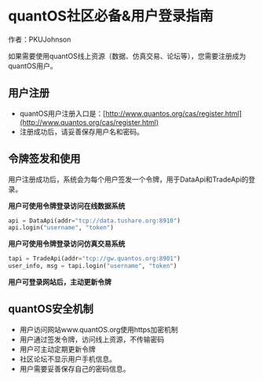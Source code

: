 # quantOS社区必备&用户登录指南

作者：PKUJohnson


如果需要使用quantOS线上资源（数据、仿真交易、论坛等），您需要注册成为quantOS用户。

## 用户注册

+ quantOS用户注册入口是：[http://www.quantos.org/cas/register.html](http://www.quantos.org/cas/register.html)
+ 注册成功后，请妥善保存用户名和密码。

## 令牌签发和使用

用户注册成功后，系统会为每个用户签发一个令牌，用于DataApi和TradeApi的登录。

**用户可使用令牌登录访问在线数据系统**
```python
api = DataApi(addr="tcp://data.tushare.org:8910") 
api.login("username", "token")  
```

**用户可使用令牌登录访问仿真交易系统**
```python
tapi = TradeApi(addr="tcp://gw.quantos.org:8901") 
user_info, msg = tapi.login("username", "token")     
```

**用户可登录网站后，主动更新令牌**

## quantOS安全机制

+ 用户访问网站www.quantOS.org使用https加密机制
+ 用户通过签发令牌，访问线上资源，不传输密码
+ 用户可主动定期更新令牌
+ 社区论坛不显示用户手机信息。
+ 用户需要妥善保存自己的密码信息。
